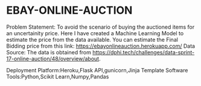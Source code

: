 # EBAY-ONLINE-AUCTION


Problem Statement:
To avoid the scenario of buying the auctioned items for an uncertainity price.
Here I have created a Machine Learning Model to estimate the price from the data available.
You can estimate the Final Bidding price from this link: https://ebayonlineauction.herokuapp.com/
Data Source:
The data is obtained from https://dphi.tech/challenges/data-sprint-17-online-auction/48/overview/about.

Deployment Platform:Heroku,Flask API,gunicorn,Jinja Template
Software Tools:Python,Scikit Learn,Numpy,Pandas

